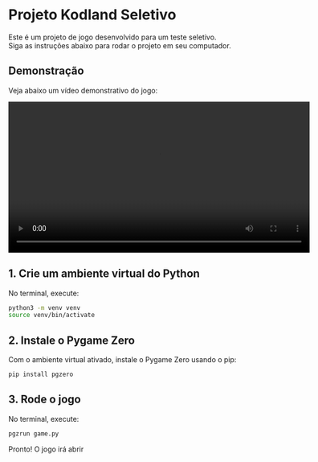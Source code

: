 # Projeto Kodland Seletivo

Este é um projeto de jogo desenvolvido para um teste seletivo.  
Siga as instruções abaixo para rodar o projeto em seu computador.

## Demonstração

Veja abaixo um vídeo demonstrativo do jogo:

<video src="game.mkv" controls width="600"></video>

## 1. Crie um ambiente virtual do Python

No terminal, execute:

```bash
python3 -m venv venv
source venv/bin/activate
```

## 2. Instale o Pygame Zero

Com o ambiente virtual ativado, instale o Pygame Zero usando o pip:

```bash
pip install pgzero
```

## 3. Rode o jogo

No terminal, execute:

```bash
pgzrun game.py
```

Pronto! O jogo irá abrir
